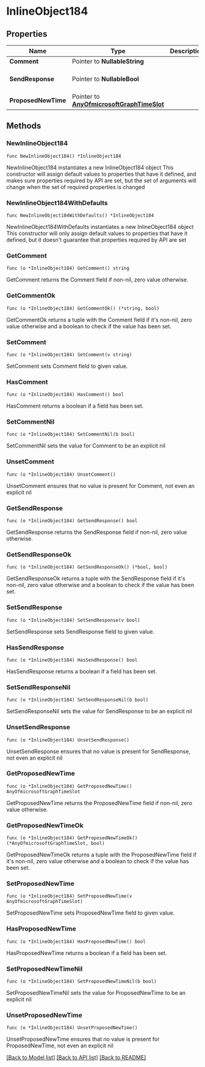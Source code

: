 # InlineObject184

## Properties

Name | Type | Description | Notes
------------ | ------------- | ------------- | -------------
**Comment** | Pointer to **NullableString** |  | [optional] 
**SendResponse** | Pointer to **NullableBool** |  | [optional] [default to false]
**ProposedNewTime** | Pointer to [**AnyOfmicrosoftGraphTimeSlot**](anyOf&lt;microsoft.graph.timeSlot&gt;.md) |  | [optional] 

## Methods

### NewInlineObject184

`func NewInlineObject184() *InlineObject184`

NewInlineObject184 instantiates a new InlineObject184 object
This constructor will assign default values to properties that have it defined,
and makes sure properties required by API are set, but the set of arguments
will change when the set of required properties is changed

### NewInlineObject184WithDefaults

`func NewInlineObject184WithDefaults() *InlineObject184`

NewInlineObject184WithDefaults instantiates a new InlineObject184 object
This constructor will only assign default values to properties that have it defined,
but it doesn't guarantee that properties required by API are set

### GetComment

`func (o *InlineObject184) GetComment() string`

GetComment returns the Comment field if non-nil, zero value otherwise.

### GetCommentOk

`func (o *InlineObject184) GetCommentOk() (*string, bool)`

GetCommentOk returns a tuple with the Comment field if it's non-nil, zero value otherwise
and a boolean to check if the value has been set.

### SetComment

`func (o *InlineObject184) SetComment(v string)`

SetComment sets Comment field to given value.

### HasComment

`func (o *InlineObject184) HasComment() bool`

HasComment returns a boolean if a field has been set.

### SetCommentNil

`func (o *InlineObject184) SetCommentNil(b bool)`

 SetCommentNil sets the value for Comment to be an explicit nil

### UnsetComment
`func (o *InlineObject184) UnsetComment()`

UnsetComment ensures that no value is present for Comment, not even an explicit nil
### GetSendResponse

`func (o *InlineObject184) GetSendResponse() bool`

GetSendResponse returns the SendResponse field if non-nil, zero value otherwise.

### GetSendResponseOk

`func (o *InlineObject184) GetSendResponseOk() (*bool, bool)`

GetSendResponseOk returns a tuple with the SendResponse field if it's non-nil, zero value otherwise
and a boolean to check if the value has been set.

### SetSendResponse

`func (o *InlineObject184) SetSendResponse(v bool)`

SetSendResponse sets SendResponse field to given value.

### HasSendResponse

`func (o *InlineObject184) HasSendResponse() bool`

HasSendResponse returns a boolean if a field has been set.

### SetSendResponseNil

`func (o *InlineObject184) SetSendResponseNil(b bool)`

 SetSendResponseNil sets the value for SendResponse to be an explicit nil

### UnsetSendResponse
`func (o *InlineObject184) UnsetSendResponse()`

UnsetSendResponse ensures that no value is present for SendResponse, not even an explicit nil
### GetProposedNewTime

`func (o *InlineObject184) GetProposedNewTime() AnyOfmicrosoftGraphTimeSlot`

GetProposedNewTime returns the ProposedNewTime field if non-nil, zero value otherwise.

### GetProposedNewTimeOk

`func (o *InlineObject184) GetProposedNewTimeOk() (*AnyOfmicrosoftGraphTimeSlot, bool)`

GetProposedNewTimeOk returns a tuple with the ProposedNewTime field if it's non-nil, zero value otherwise
and a boolean to check if the value has been set.

### SetProposedNewTime

`func (o *InlineObject184) SetProposedNewTime(v AnyOfmicrosoftGraphTimeSlot)`

SetProposedNewTime sets ProposedNewTime field to given value.

### HasProposedNewTime

`func (o *InlineObject184) HasProposedNewTime() bool`

HasProposedNewTime returns a boolean if a field has been set.

### SetProposedNewTimeNil

`func (o *InlineObject184) SetProposedNewTimeNil(b bool)`

 SetProposedNewTimeNil sets the value for ProposedNewTime to be an explicit nil

### UnsetProposedNewTime
`func (o *InlineObject184) UnsetProposedNewTime()`

UnsetProposedNewTime ensures that no value is present for ProposedNewTime, not even an explicit nil

[[Back to Model list]](../README.md#documentation-for-models) [[Back to API list]](../README.md#documentation-for-api-endpoints) [[Back to README]](../README.md)



